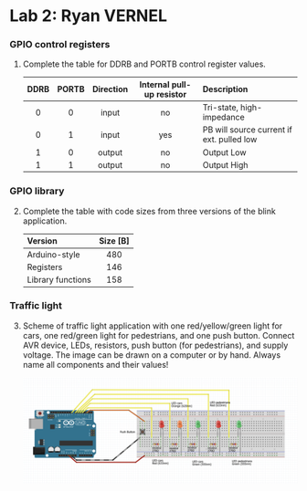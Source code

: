 # Lab 2: Ryan VERNEL

### GPIO control registers

1. Complete the table for DDRB and PORTB control register values.

   | **DDRB** | **PORTB** | **Direction** | **Internal pull-up resistor** | **Description** |
   | :-: | :-: | :-: | :-: | :-- |
   | 0 | 0 | input | no | Tri-state, high-impedance |
   | 0 | 1 | input | yes | PB will source current if ext. pulled low |
   | 1 | 0 | output | no | Output Low |
   | 1 | 1 | output | no | Output High |

### GPIO library

2. Complete the table with code sizes from three versions of the blink application.

   | **Version** | **Size [B]** |
   | :-- | :-: |
   | Arduino-style     | 480 |
   | Registers         | 146 |
   | Library functions | 158 |

### Traffic light

3. Scheme of traffic light application with one red/yellow/green light for cars, one red/green light for pedestrians, and one push button. Connect AVR device, LEDs, resistors, push button (for pedestrians), and supply voltage. The image can be drawn on a computer or by hand. Always name all components and their values!

   ![Scheme of traffic light application](https://raw.githubusercontent.com/Rayou01/digitals-electronics-2/main/PlatformIO/Projects/lab2-gpio_library/test/Scheme_of_traffic_light_application.png)

